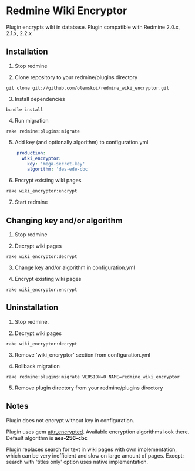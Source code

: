 # Redmine Wiki Encryptor

Plugin encrypts wiki in database. Plugin compatible with Redmine 2.0.x, 2.1.x, 2.2.x

## Installation

1. Stop redmine

2. Clone repository to your redmine/plugins directory
```
git clone git://github.com/olemskoi/redmine_wiki_encryptor.git
```

3. Install dependencies
```
bundle install
```

4. Run migration
```
rake redmine:plugins:migrate
```

5. Add key (and optionally algorithm) to configuration.yml
```yaml
    production:
      wiki_encryptor:
        key: 'mega-secret-key'
        algorithm: 'des-ede-cbc'
```

6. Encrypt existing wiki pages
```
rake wiki_encryptor:encrypt
```

7. Start redmine

## Changing key and/or algorithm

1. Stop redmine

2. Decrypt wiki pages
```
rake wiki_encryptor:decrypt
```

3. Change key and/or algorithm in configuration.yml

4. Encrypt existing wiki pages
```
rake wiki_encryptor:encrypt
```

## Uninstallation

1. Stop redmine.

2. Decrypt wiki pages
```
rake wiki_encryptor:decrypt
```

3. Remove 'wiki_encryptor' section from configuration.yml

4. Rollback migration
```
rake redmine:plugins:migrate VERSION=0 NAME=redmine_wiki_encryptor
```

5. Remove plugin directory from your redmine/plugins directory

## Notes

Plugin does not encrypt without key in configuration.

Plugin uses gem [attr_encrypted](https://github.com/shuber/attr_encrypted). Available encryption algorithms look there.
Default algorithm is **aes-256-cbc**

Plugin replaces search for text in wiki pages with own implementation, which can be very inefficient and slow on large amount of pages.
Except: search with 'titles only' option uses native implementation.
